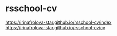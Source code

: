 # rsschool-cv
https://irinafrolova-star.github.io/rsschool-cv/index   
https://irinafrolova-star.github.io/rsschool-cv/cv
